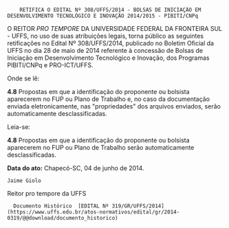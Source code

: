         RETIFICA O EDITAL Nº 308/UFFS/2014 - BOLSAS DE INICIAÇÃO EM DESENVOLVIMENTO TECNOLÓGICO E INOVAÇÃO 2014/2015 - PIBITI/CNPq  

O REITOR *PRO TEMPORE* DA UNIVERSIDADE FEDERAL DA FRONTEIRA SUL - UFFS, no uso de suas atribuições legais, torna público as seguintes retificações no Edital Nº 308/UFFS/2014, publicado no Boletim Oficial da UFFS no dia 28 de maio de 2014 referente à concessão de Bolsas de Iniciação em Desenvolvimento Tecnológico e Inovação, dos Programas PIBITI/CNPq e PRO-ICT/UFFS.

 Onde se lê:

 **4.8** Propostas em que a identificação do proponente ou bolsista aparecerem no FUP ou Plano de Trabalho e, no caso da documentação enviada eletronicamente, nas "propriedades" dos arquivos enviados, serão automaticamente desclassificadas.

 Leia-se:

 **4.8** Propostas em que a identificação do proponente ou bolsista aparecerem no FUP ou Plano de Trabalho serão automaticamente desclassificadas.

  

   **Data do ato:** Chapecó-SC, 04 de junho de 2014.   
 

    Jaime Giolo   
 Reitor pro tempore da UFFS 

      Documento Histórico  [EDITAL Nº 319/GR/UFFS/2014](https://www.uffs.edu.br/atos-normativos/edital/gr/2014-0319/@@download/documento_historico)     
      